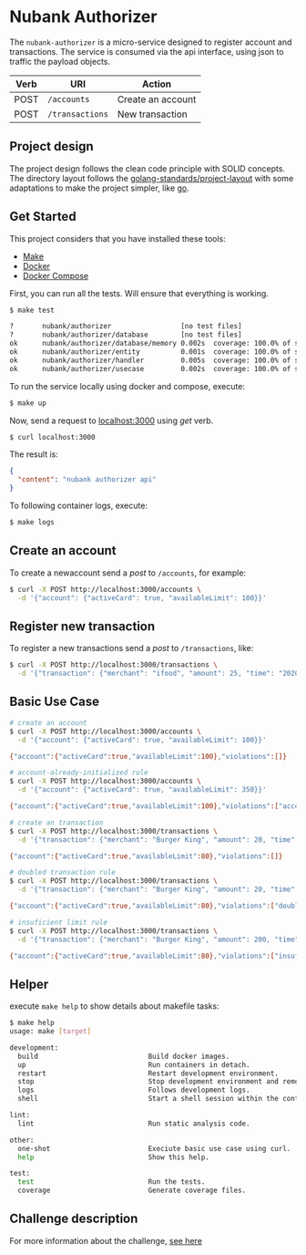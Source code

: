 # Nubank Authorizer

The `nubank-authorizer` is a micro-service designed to register account and transactions.
The service is consumed via the api interface, using json to traffic the payload objects.

| Verb |       URI       |      Action       |
|------|-----------------|-------------------|
| POST | `/accounts`     | Create an account |
| POST | `/transactions` | New transaction   |

## Project design

The project design follows the clean code principle with SOLID concepts.
The directory layout follows the
[golang-standards/project-layout](https://github.com/golang-standards/project-layout)
with some adaptations to make the project simpler, like [go](https://go.dev/).

## Get Started

This project considers that you have installed these tools:
- [Make](https://www.gnu.org/software/make/manual/make.html)
- [Docker](https://www.docker.com)
- [Docker Compose](https://docs.docker.com/compose)

First, you can run all the tests.
Will ensure that everything is working.

```sh
$ make test

?       nubank/authorizer                 [no test files]
?       nubank/authorizer/database        [no test files]
ok      nubank/authorizer/database/memory 0.002s  coverage: 100.0% of statements
ok      nubank/authorizer/entity          0.001s  coverage: 100.0% of statements
ok      nubank/authorizer/handler         0.005s  coverage: 100.0% of statements
ok      nubank/authorizer/usecase         0.002s  coverage: 100.0% of statements
```

To run the service locally using docker and compose,
execute:

```sh
$ make up
```

Now, send a request to [localhost:3000](http://localhost:3000) using *get* verb.

```sh
$ curl localhost:3000
```

The result is:

```json
{
  "content": "nubank authorizer api"
}
```

To following container logs, execute:

```sh
$ make logs
```

## Create an account

To create a newaccount send a *post* to `/accounts`, for example:

```sh
$ curl -X POST http://localhost:3000/accounts \
  -d '{"account": {"activeCard": true, "availableLimit": 100}}'
```

## Register new transaction

To register a new transactions send a *post* to `/transactions`, like:

```sh
$ curl -X POST http://localhost:3000/transactions \
  -d '{"transaction": {"merchant": "ifood", "amount": 25, "time": "2020-12-22T10:00:00.000Z"}}'
```

## Basic Use Case

```sh
# create an account
$ curl -X POST http://localhost:3000/accounts \
  -d '{"account": {"activeCard": true, "availableLimit": 100}}'

{"account":{"activeCard":true,"availableLimit":100},"violations":[]}

# account-already-initialized rule
$ curl -X POST http://localhost:3000/accounts \
  -d '{"account": {"activeCard": true, "availableLimit": 350}}'

{"account":{"activeCard":true,"availableLimit":100},"violations":["account-already-initialized"]}

# create an transaction
$ curl -X POST http://localhost:3000/transactions \
  -d '{"transaction": {"merchant": "Burger King", "amount": 20, "time": "2019-02-13T10:00:00.000Z"}}'

{"account":{"activeCard":true,"availableLimit":80},"violations":[]}

# doubled transaction rule
$ curl -X POST http://localhost:3000/transactions \
  -d '{"transaction": {"merchant": "Burger King", "amount": 20, "time": "2019-02-13T10:02:00.000Z"}}'

{"account":{"activeCard":true,"availableLimit":80},"violations":["doubled-transaction"]}

# insuficient limit rule
$ curl -X POST http://localhost:3000/transactions \
  -d '{"transaction": {"merchant": "Burger King", "amount": 200, "time": "2019-02-13T10:00:00.000Z"}}'

{"account":{"activeCard":true,"availableLimit":80},"violations":["insufficient-limit"]}
```

## Helper

execute `make help` to show details about makefile tasks:

```sh
$ make help
usage: make [target]

development:
  build                           Build docker images.
  up                              Run containers in detach.
  restart                         Restart development environment.
  stop                            Stop development environment and remove containers orphans.
  logs                            Follows development logs.
  shell                           Start a shell session within the container.

lint:
  lint                            Run static analysis code.

other:
  one-shot                        Execiute basic use case using curl.
  help                            Show this help.

test:
  test                            Run the tests.
  coverage                        Generate coverage files.
```

## Challenge description

For more information about the challenge, [see here](docs/challenge.md)
